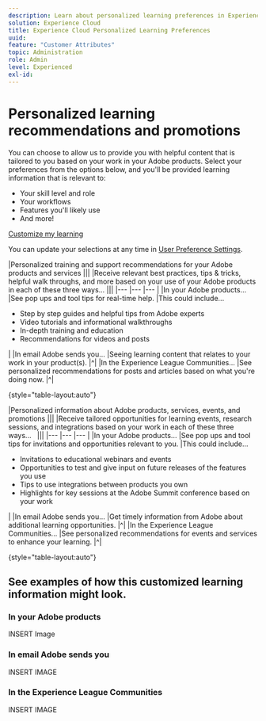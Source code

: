 ```yaml
---
description: Learn about personalized learning preferences in Experience Cloud. This allows customers to receive personalized help and promotions via email, in their Adobe Experience Cloud products, and within the Adobe Experience League Communities based on their Usage Data.
solution: Experience Cloud
title: Experience Cloud Personalized Learning Preferences
uuid: 
feature: "Customer Attributes"
topic: Administration
role: Admin
level: Experienced
exl-id: 
---
```

# Personalized learning recommendations and promotions

You can choose to allow us to provide you with helpful content that is tailored to you based on your work in your Adobe products. Select your preferences from the options below, and you'll be provided learning information that is relevant to:

* Your skill level and role
* Your workflows
* Features you'll likely use
* And more!

[Customize my learning](https://experience.adobe.com/?shell_forceuserconsent=true#/home)

You can update your selections at any time in [User Preference Settings](https://experience.adobe.com/preferences/).

|Personalized training and support recommendations for your Adobe products and services |||
|Receive relevant best practices, tips & tricks, helpful walk throughs, and more based on your use of your Adobe products in each of these three ways... |||
|--- |--- |--- |
|In your Adobe products... |See pop ups and tool tips for real-time help. |This could include... <ul><li>Step by step guides and helpful tips from Adobe experts</li> <li>Video tutorials and informational walkthroughs</li> <li>In-depth training and education</li> <li>Recommendations for videos and posts</li></ul> | 
|In email Adobe sends you... |Seeing learning content that relates to your work in your product(s). |^|
|In the Experience League Communities... |See personalized recommendations for posts and articles based on what you're doing now. |^|

{style="table-layout:auto"}

|Personalized information about Adobe products, services, events, and promotions |||
|Receive tailored opportunities for learning events, research sessions, and integrations based on your work in each of these three ways...   |||
|--- |--- |--- |
|In your Adobe products... |See pop ups and tool tips for invitations and opportunities relevant to you. |This could include... <ul><li>Invitations to educational webinars and events</li> <li>Opportunities to test and give input on future releases of the features you use</li> <li>Tips to use integrations between products you own</li> <li>Highlights for key sessions at the Adobe Summit conference based on your work</li></ul> | 
|In email Adobe sends you... |Get timely information from Adobe about additional learning opportunities. |^|
|In the Experience League Communities... |See personalized recommendations for events and services to enhance your learning. |^|

{style="table-layout:auto"}

## See examples of how this customized learning information might look.


### In your Adobe products

INSERT Image

### In email Adobe sends you

INSERT IMAGE

### In the Experience League Communities

INSERT IMAGE
